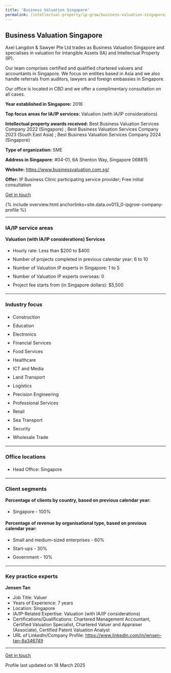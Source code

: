 ```yaml
---
title: 'Business Valuation Singapore'
permalink: /intellectual-property/ip-grow/business-valuation-singapore/
---
```


## Business Valuation Singapore

Axel Langdon & Sawyer Pte Ltd trades as Business Valuation Singapore and specialises in valuation for Intangible Assets (IA) and Intellectual Property (IP). 

Our team comprises certified and qualified chartered valuers and accountants in Singapore. We focus on entities based in Asia and we also handle referrals from auditors, lawyers and foreign embassies in Singapore. 

Our office is located in CBD and we offer a complimentary consultation on all cases.

<b>Year established in Singapore:</b> 2016

<b>Top focus areas for IA/IP services:</b> Valuation (with IA/IP considerations)

<b>Intellectual property awards received:</b> Best Business Valuation Services Company 2022 (Singapore) ; Best Business Valuation Services Company 2023 (South East Asia) ; 
Best Business Valuation Services Company 2024 (Singapore)


<b>Type of organization:</b> SME

<b>Address in Singapore:</b> #04-01, 6A Shenton Way, Singapore 068815

<b>Website:</b> <a href='https://www.businessvaluation.com.sg/'>https://www.businessvaluation.com.sg/</a>

<b>Offer:</b> IP Business Clinic participating service provider; Free initial consultation

<a class='btn' href='https://form.gov.sg/67ce4ccd95357df90e92e934' target='_blank' rel='noopener'>Get in touch</a>

{% include overview.html anchorlinks=site.data.ov013_0-ipgrow-company-profile %}

---
<a name='ip-related-service-areas'></a>
### IA/IP service areas

**Valuation (with IA/IP considerations) Services**

<ul>
<li style='line-height: 27px; margin: 0px 0px !important'>Hourly rate:  Less than $200 to $400</li>
<li style='line-height: 27px; margin: 0px 0px !important'>Number of projects completed in previous calendar year: 6 to 10</li>
<li style='line-height: 27px; margin: 0px 0px !important'>Number of Valuation IP experts in Singapore: 1 to 5</li>
<li style='line-height: 27px; margin: 0px 0px !important'>Number of Valuation IP experts overseas: 0</li>
<li style='line-height: 27px; margin: 0px 0px !important'>Project fee starts from (in Singapore dollars):  $5,500</li>
</ul>

---
<a name='industry-focus'></a>
### Industry focus

<ul><li style='line-height: 27px; margin: 0px 0px !important'> Construction</li><li style='line-height: 27px; margin: 0px 0px !important'>Education</li><li style='line-height: 27px; margin: 0px 0px !important'>Electronics</li><li style='line-height: 27px; margin: 0px 0px !important'>Financial Services</li><li style='line-height: 27px; margin: 0px 0px !important'>Food Services</li><li style='line-height: 27px; margin: 0px 0px !important'>Healthcare</li><li style='line-height: 27px; margin: 0px 0px !important'>ICT and Media</li><li style='line-height: 27px; margin: 0px 0px !important'>Land Transport</li><li style='line-height: 27px; margin: 0px 0px !important'>Logistics</li><li style='line-height: 27px; margin: 0px 0px !important'>Precision Engineering</li><li style='line-height: 27px; margin: 0px 0px !important'>Professional Services</li><li style='line-height: 27px; margin: 0px 0px !important'>Retail</li><li style='line-height: 27px; margin: 0px 0px !important'>Sea Transport</li><li style='line-height: 27px; margin: 0px 0px !important'>Security</li><li style='line-height: 27px; margin: 0px 0px !important'>Wholesale Trade</li></ul>

---
<a name='office-locations'></a>
### Office locations

<ul><li style='line-height: 27px; margin: 0px 0px !important'> Head Office: Singapore</li></ul>

---
<a name='client-segments'></a>
### Client segments

**Percentage of clients by country, based on previous calendar year:**

<ul><li style='line-height: 27px; margin: 0px 0px !important'> Singapore - 100%</li></ul>

**Percentage of revenue by organisational type, based on previous calendar year:**

<ul><li style='line-height: 27px; margin: 0px 0px !important'> Small and medium-sized enterprises - 60%</li><li style='line-height: 27px; margin: 0px 0px !important'>Start-ups - 30%</li><li style='line-height: 27px; margin: 0px 0px !important'>Government - 10%</li></ul>

---
<a name='key-practice-experts'></a>
### Key practice experts

**Jensen Tan**

- Job Title: Valuer
- Years of Experience: 7 years
- Location: Singapore
- IA/IP-Related Expertise: Valuation (with IA/IP considerations)
- Certifications/Qualifications: Chartered Management Accountant, Certified Valuation Specialist, Chartered Valuer and Appraiser (Associate), Certified Patent Valuation Analyst
- URL of LinkedIn/Company Profile: <a href="https://www.linkedin.com/in/jensen-tan-8a346749" target="_blank" rel="noopener">https://www.linkedin.com/in/jensen-tan-8a346749</a>

---
<p>
<a class='btn' href='https://form.gov.sg/67ce4ccd95357df90e92e934' target='_blank' rel='noopener'>Get in touch</a>
</p>
Profile last updated on 18 March 2025

